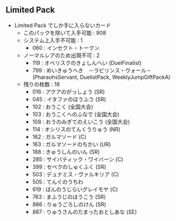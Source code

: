 #

##  Limited Pack

- Limited Pack でしか手に入らないカード
    - このパックを除いて入手可能 : 908
    - システム上入手不可能       :   1
        - 060 : インセクト・トークン
    - ノーマルレアのため出現不可 :   2
        - 119 : オベリスクのきょしんへい (DuelFinalist)
        - 799 : めいきゅうへき　－ラビリンス・ウォール－
                (PharaohsServant, DuelistPack, WeeklyJumpGiftPackA)
    - 残りの枚数 : 18
        - 016 : アクアのがっしょう (SR)
        - 045 : イタファのほうふう (SR)
        - 102 : おうこく (全国大会)
        - 103 : おうこくへのふなで (全国大会)
        - 108 : おうのみぎてのえいこう (全国大会)
        - 114 : オシリスのてんくうりゅう (NR)
        - 162 : ガルマソード (C)
        - 163 : ガルマソードのちかい (UR)
        - 188 : きゅうしんのいん (SR)
        - 285 : サイバティック・ワイバーン (C)
        - 399 : セベクのしゅくふく (SR)
        - 503 : デュナミス・ヴァルキリア (C)
        - 505 : てんぐのうちわ
        - 619 : ばんのうじらいグレイモヤ (C)
        - 763 : まふうじのほうこう (SR)
        - 886 : りゅうごろしのけん (SR)
        - 887 : りゅうさんのたまったおとしあな (SE)

